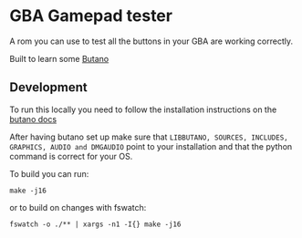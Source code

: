 # GBA Gamepad tester

A rom you can use to test all the buttons in your GBA are working correctly.

Built to learn some [Butano](https://github.com/GValiente/butano)

## Development

To run this locally you need to follow the installation instructions on the [butano docs](https://gvaliente.github.io/butano/getting_started.html)

After having butano set up make sure that `LIBBUTANO, SOURCES, INCLUDES,
GRAPHICS, AUDIO and DMGAUDIO` point to your installation and that the python command is correct for your OS.

To build you can run:

```
make -j16
```

or to build on changes with fswatch:

```
fswatch -o ./** | xargs -n1 -I{} make -j16
```
